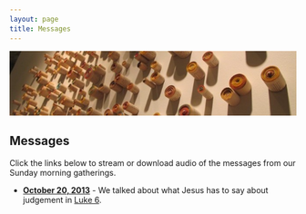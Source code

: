 ```yaml
---
layout: page
title: Messages
---
```


<img class="banner" src="/img/ledgers.jpg" alt="The Grove Church Message Audio" />

## Messages

Click the links below to stream or download audio of the messages from our
Sunday morning gatherings.

 - **[October 20, 2013][20131020]** - We talked about what Jesus has to say
   about judgement in [Luke 6][].

[20131020]: https://dl.dropboxusercontent.com/u/5738226/messages/October%2020.2013%20Message-2.mp3
[Luke 6]: http://www.biblegateway.com/passage/?search=Luke%206&version=ESV
